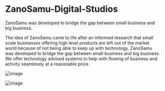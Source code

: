 # ZanoSamu-Digital-Studios
ZanoSamu was developed to bridge the gap between small business and big business.


The idea of ZanoSamu came to life after an informed research that small scale businesses offering high level products are left out of the market world because of not being able to keep up with technology. ZanoSamu was developed to bridge the gap between small business and big business. We offer technology advised systems to help with flowing of business and activity seamlessly at a reasonable price. 



![image](https://user-images.githubusercontent.com/116715036/227148713-4cd58436-3bb4-4669-ad04-35cb55ad3f41.png)



![image](https://user-images.githubusercontent.com/116715036/227972600-79916710-f43a-4e4c-b0f7-48494a3dbaef.png)
